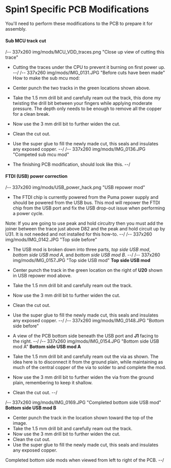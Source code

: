 # Spin1 Specific PCB Modifications

You'll need to perform these modifications to the PCB to prepare it for assembly.

#### Sub MCU track cut 
/-- 337x260 img/mods/MCU_VDD_traces.png "Close up view of cutting this trace"
- Cutting the traces under the CPU to prevent it burning on first power up.
--/
/-- 337x260 img/mods/IMG_0131.JPG "Before cuts have been made" How to make the sub mcu mod:

- Center punch the two tracks in the green locations shown above.
- Take the 1.5 mm drill bit and carefully ream out the track, this done my twisting the drill bit between your fingers while applying moderate pressure. The depth only needs to be enough to remove all the copper for a clean break.
- Now use the 3 mm drill bit to further widen the cut.
- Clean the cut out.
- Use the super glue to fill the newly made cut, this seals and insulates any exposed copper.
--/
/-- 337x260 img/mods/IMG_0136.JPG "Competed sub mcu mod"
- The finishing PCB modification, should look like this.
--/

#### FTDI (USB) power correction
/-- 337x260 img/mods/USB_power_hack.png "USB repower mod"
- The FTDI chip is currently powered from the Puma power supply and should be powered from the USB bus. This mod will repower the FTDI chip from the USB port and fix the USB drop-out issue when performing a power cycle.

Note: If you are going to use peak and hold circuitry then you must add the joiner between the trace just above D82 and the peak and hold circuit up by U31. It is not needed and not installed for this how-to.
--/
/-- 337x260 img/mods/IMG_0142.JPG "Top side before"
- The USB mod is broken down into three parts, *top side USB mod*, *bottom side USB mod A*, and *bottom side USB mod B*.
--/
/-- 337x260 img/mods/IMG_0157.JPG "Top side USB mod"
**Top side USB mod**

- Center punch the track in the green location on the right of **U20** shown in USB repower mod above.
- Take the 1.5 mm drill bit and carefully ream out the track.
- Now use the 3 mm drill bit to further widen the cut.
- Clean the cut out.
- Use the super glue to fill the newly made cut, this seals and insulates any exposed copper. 
--/
/-- 337x260 img/mods/IMG_0148.JPG "Bottom side before"
- A view of the PCB bottom side beneath the USB port and **J1** facing to the right.
--/
/-- 337x260 img/mods/IMG_0154.JPG "Bottom side USB mod A" 
**Bottom side USB mod A**

- Take the 1.5 mm drill bit and carefully ream out the via as shown. The idea here is to disconnect it from the ground plain, while maintaining as much of the central copper of the via to solder to and complete the mod.
- Now use the 3 mm drill bit to further widen the via from the ground plain, remembering to keep it shallow.
- Clean the cut out.
--/

/-- 337x260 img/mods/IMG_0169.JPG "Completed bottom side USB mod"
**Bottom side USB mod B**

- Center punch the track in the location shown toward the top of the image.
- Take the 1.5 mm drill bit and carefully ream out the track.
- Now use the 3 mm drill bit to further widen the cut.
- Clean the cut out.
- Use the super glue to fill the newly made cut, this seals and insulates any exposed copper.

Completed bottom side mods when viewed from left to right of the PCB.
--/

